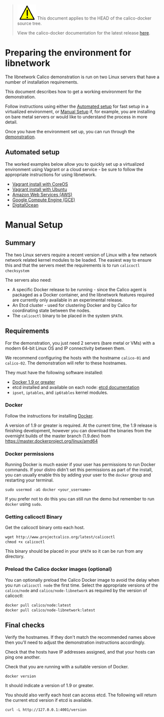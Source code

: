 <!--- master only -->
> ![warning](../../images/warning.png) This document applies to the HEAD of the calico-docker source tree.
>
> View the calico-docker documentation for the latest release [here](https://github.com/projectcalico/calico-docker/blob/v0.10.0/README.md).
<!--- else
> You are viewing the calico-docker documentation for release **release**.
<!--- end of master only -->

# Preparing the environment for libnetwork

The libnetwork Calico demonstration is run on two Linux servers that have a
number of installation requirements.

This document describes how to get a working environment for the demonstration.

Follow instructions using either the [Automated setup](#automated-setup) for
fast setup in a virtualized environment, or [Manual Setup](#manual-setup) if,
for example, you are installing on bare metal servers or would like to
understand the process in more detail.

Once you have the environment set up, you can run through the 
[demonstration](Demonstration.md).

## Automated setup

The worked examples below allow you to quickly set up a virtualized environment
using Vagrant or a cloud service - be sure to follow the appropriate instructions
for using libnetwork.

- [Vagrant install with CoreOS](../VagrantCoreOS.md)
- [Vagrant install with Ubuntu](../VagrantUbuntu.md)
- [Amazon Web Services (AWS)](../AWS.md)
- [Google Compute Engine (GCE)](../GCE.md)
- [DigitalOcean](../DigitalOcean.md)

# Manual Setup

## Summary

The two Linux servers require a recent version of Linux with a few network 
network related kernel modules to be loaded. The easiest way to ensure this and
that the servers meet the requirements is to run `calicoctl checksystem`

The servers also need:
- A specific Docker release to be running - since the Calico agent is packaged
as a Docker container, and the libnetwork features required are currently
only available in an experimental release.
- An Etcd cluster - used for clustering Docker and by Calico for coordinating state between the nodes.
- The `calicoctl` binary to be placed in the system `$PATH`.

## Requirements

For the demonstration, you just need 2 servers (bare metal or VMs) with a 
modern 64-bit Linux OS and IP connectivity between them.

We recommend configuring the hosts with the hostname `calico-01` and 
`calico-02`.  The demonstration will refer to these hostnames.

They must have the following software installed:
- [Docker 1.9 or greater](#Docker)
- etcd installed and available on each node: [etcd documentation][etcd]
- `ipset`, `iptables`, and `ip6tables` kernel modules.

### Docker

Follow the instructions for installing
[Docker][docker].
 
A version of 1.9 or greater is required.  At the current time, the 1.9 release
is finishing development, however you can download the binaries from the
overnight builds of the master branch (1.9.dev) from
https://master.dockerproject.org/linux/amd64

### Docker permissions

Running Docker is much easier if your user has permissions to run Docker 
commands. If your distro didn't set this permissions as part of the install, 
you can usually enable this by adding your user to the `docker` group and 
restarting your terminal.

    sudo usermod -aG docker <your_username>

If you prefer not to do this you can still run the demo but remember to run 
`docker` using `sudo`.

### Getting calicoctl Binary

Get the calicoctl binary onto each host.

	wget http://www.projectcalico.org/latest/calicoctl
	chmod +x calicoctl
	
This binary should be placed in your `$PATH` so it can be run from any
directory.

### Preload the Calico docker images (optional)

You can optionally preload the Calico Docker image to avoid the delay when you 
run `calicoctl node` the first time.  Select the appropriate versions of the 
`calico/node` and `calico/node-libnetwork` as required by the version of 
calicoctl:

    docker pull calico/node:latest
    docker pull calico/node-libnetwork:latest

## Final checks

Verify the hostnames.  If they don't match the recommended names above then
you'll need to adjust the demonstration instructions accordingly.

Check that the hosts have IP addresses assigned, and that your hosts can ping
one another.

Check that you are running with a suitable version of Docker.

    docker version
   
It should indicate a version of 1.9 or greater.

You should also verify each host can access etcd.  The following will return 
the current etcd version if etcd is available.

    curl -L http://127.0.0.1:4001/version
    
[etcd]: https://coreos.com/etcd/docs/latest/
[calico-releases]: https://github.com/projectcalico/calico-docker/releases/
[docker]: https://docs.docker.com/installation/
